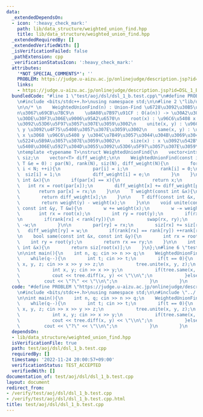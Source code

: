 ```yaml
---
data:
  _extendedDependsOn:
  - icon: ':heavy_check_mark:'
    path: lib/data_structure/weighted_union_find.hpp
    title: lib/data_structure/weighted_union_find.hpp
  _extendedRequiredBy: []
  _extendedVerifiedWith: []
  _isVerificationFailed: false
  _pathExtension: cpp
  _verificationStatusIcon: ':heavy_check_mark:'
  attributes:
    '*NOT_SPECIAL_COMMENTS*': ''
    PROBLEM: https://judge.u-aizu.ac.jp/onlinejudge/description.jsp?id=DSL_1_B
    links:
    - https://judge.u-aizu.ac.jp/onlinejudge/description.jsp?id=DSL_1_B
  bundledCode: "#line 1 \"test/aoj/dsl/dsl_1_b.test.cpp\"\n#define PROBLEM \"https://judge.u-aizu.ac.jp/onlinejudge/description.jsp?id=DSL_1_B\"\
    \n#include <bits/stdc++.h>\nusing namespace std;\n\n#line 2 \"lib/data_structure/weighted_union_find.hpp\"\
    \n\n/* \n    WeightedUnionFind(n) : Union-Find \u6728\u3092\u30B5\u30A4\u30BA\
    n\u3067\u69CB\u7BC9\n    \u8A08\u7B97\u91CF : O(a(n)) -> \u30A2\u30C3\u30AB\u30FC\
    \u30DE\u30F3\u306E\u9006\u95A2\u6570\n    root(x) : \u96C6\u5408 x \u306E\u6839\
    \u3092\u53D6\u5F97\u3057\u307E\u3059\u3002\n    unite(x, y) : \u96C6\u5408 x \u3068\
    \ y \u3092\u4F75\u5408\u3057\u307E\u3059\u3002\n    same(x, y) : \u96C6\u5408\
    \ x \u3068 \u96C6\u5408 y \u304C\u7B49\u3057\u3044\u304B\u3069\u3046\u304B\u3092\
    \u5224\u5B9A\u3057\u307E\u3059\u3002\n    size(x) : x \u3092\u542B\u3080\u96C6\
    \u5408\u306E\u5927\u304D\u3055\u3092\u53D6\u5F97\u3057\u307E\u3059\u3002\n*/\n\
    \ntemplate <typename T>\nstruct WeightedUnionFind{\n    vector<int> par, rank,\
    \ siz;\n    vector<T> diff_weight;\n\n    WeightedUnionFind(const int &N, const\
    \ T &e = 0) : par(N), rank(N), siz(N), diff_weight(N){\n        for(int i = 0;\
    \ i < N; ++i){\n            par[i] = i;\n            rank[i] = 0;\n          \
    \  siz[i] = 1;\n            diff_weight[i] = e;\n        }\n    }\n\n    int root(const\
    \ int &x){\n        if(par[x] == x){\n            return x;\n        }\n     \
    \   int rx = root(par[x]);\n        diff_weight[x] += diff_weight[par[x]];\n \
    \       return par[x] = rx;\n    }\n\n    T weight(const int &x){\n        root(x);\n\
    \        return diff_weight[x];\n    }\n\n    T diff(const int &x, const int &y){\n\
    \        return weight(y) - weight(x);\n    }\n\n    void unite(const int &x,\
    \ const int &y, T &w){\n        w += weight(x);\n        w -= weight(y);\n\n \
    \       int rx = root(x);\n        int ry = root(y);\n        if(rx == ry) return;\n\
    \n        if(rank[rx] < rank[ry]){\n            swap(rx, ry);\n            w =\
    \ -w;\n        }\n\n        par[ry] = rx;\n        siz[rx] += siz[ry];\n     \
    \   diff_weight[ry] = w;\n        if(rank[rx] == rank[ry]) ++rank[rx];\n    }\n\
    \n    bool same(const int &x, const int &y){\n        int rx = root(x);\n    \
    \    int ry = root(y);\n        return rx == ry;\n    }\n\n    int size(const\
    \ int &x){\n        return siz[root(x)];\n    }\n};\n#line 6 \"test/aoj/dsl/dsl_1_b.test.cpp\"\
    \n\nint main(){\n    int n, q; cin >> n >> q;\n    WeightedUnionFind<int> tree(n);\n\
    \    while(q--){\n        int t; cin >> t;\n        if(t == 0){\n            int\
    \ x, y, z; cin >> x >> y >> z;\n            tree.unite(x, y, z);\n        }else{\n\
    \            int x, y; cin >> x >> y;\n            if(tree.same(x, y)){\n    \
    \            cout << tree.diff(x, y) << \"\\n\";\n            }else{\n       \
    \         cout << \"?\" << \"\\n\";\n            }\n        }\n    }\n}\n"
  code: "#define PROBLEM \"https://judge.u-aizu.ac.jp/onlinejudge/description.jsp?id=DSL_1_B\"\
    \n#include <bits/stdc++.h>\nusing namespace std;\n\n#include \"../../../lib/data_structure/weighted_union_find.hpp\"\
    \n\nint main(){\n    int n, q; cin >> n >> q;\n    WeightedUnionFind<int> tree(n);\n\
    \    while(q--){\n        int t; cin >> t;\n        if(t == 0){\n            int\
    \ x, y, z; cin >> x >> y >> z;\n            tree.unite(x, y, z);\n        }else{\n\
    \            int x, y; cin >> x >> y;\n            if(tree.same(x, y)){\n    \
    \            cout << tree.diff(x, y) << \"\\n\";\n            }else{\n       \
    \         cout << \"?\" << \"\\n\";\n            }\n        }\n    }\n}"
  dependsOn:
  - lib/data_structure/weighted_union_find.hpp
  isVerificationFile: true
  path: test/aoj/dsl/dsl_1_b.test.cpp
  requiredBy: []
  timestamp: '2022-11-24 20:00:57+09:00'
  verificationStatus: TEST_ACCEPTED
  verifiedWith: []
documentation_of: test/aoj/dsl/dsl_1_b.test.cpp
layout: document
redirect_from:
- /verify/test/aoj/dsl/dsl_1_b.test.cpp
- /verify/test/aoj/dsl/dsl_1_b.test.cpp.html
title: test/aoj/dsl/dsl_1_b.test.cpp
---
```

